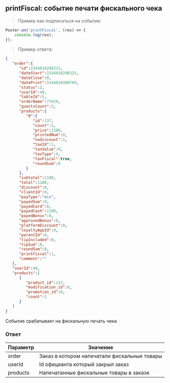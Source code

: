 ## printFiscal: событие печати фискального чека 

> Пример как подписаться на событие:

```javascript
Poster.on('printFiscal', (res) => {
    console.log(res);
});
```

> Пример ответа:

```json
{
   "order":{
      "id":1544010298315,
      "dateStart":1544010298315,
      "dateClose":0,
      "datePrint":1544010308709,
      "status":2,
      "userId":40,
      "tableId":5,
      "orderName":77629,
      "guestsCount":3,
      "products":{
         "0":{
            "id":137,
            "count":1,
            "price":1180,
            "printedNum":0,
            "nodiscount":1,
            "taxId":1,
            "taxValue":0,
            "taxType":4,
            "taxFiscal":true,
            "roundSum":0
         }
      },
      "subtotal":1180,
      "total":1180,
      "discount":0,
      "clientId":0,
      "payType":"mix",
      "payedSum":0,
      "payedCard":0,
      "payedCash":1180,
      "payedBonus":0,
      "approvedBonus":0,
      "platformDiscount":0,
      "loyaltyAppId":0,
      "parentId":0,
      "tipIncluded":0,
      "tipSum":0,
      "roundSum":0,
      "printFiscal":1,
      "comment":""
   },
   "userId":40,
   "products":[
      {
         "product_id":137,
         "modification_id":0,
         "promotion_id":0,
         "count":1
      }
   ]
}
```

Событие срабатывает на фискальную печать чека 

### Ответ

Параметр | Значение
-------- | --------
order | Заказ в котором напечатали фискальные товары
userId | Id официанта который закрыл заказ
products | Напечатанные фискальные товары в заказе 
